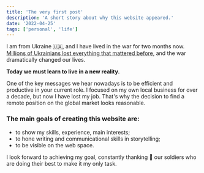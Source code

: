 ```yaml
---
title: 'The very first post'
description: 'A short story about why this website appeared.'
date: '2022-04-25'
tags: ['personal', 'life']
---
```


I am from Ukraine 🇺🇦, and I have lived in the war for two months now. [Millions of Ukrainians lost everything that mattered before](https://www.un.org/press/en/2022/sc14865.doc.htm), and the war dramatically changed our lives. 

**Today we must learn to live in a new reality.**

One of the key messages we hear nowadays is to be efficient and productive in your current role. I focused on my own local business for over a decade, but now I have lost my job. That's why the decision to find a remote position on the global market looks reasonable. 

### The main goals of creating this website are:
 - to show my skills, experience, main interests;
 - to hone writing and communicational skills in storytelling;
 - to be visible on the web space.

I look forward to achieving my goal, constantly thanking 🙏 our soldiers who are doing their best to make it my only task.

